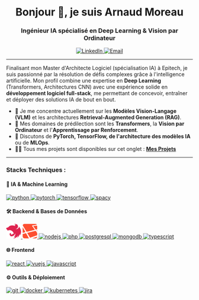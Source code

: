 <h1 align="center">Bonjour 👋, je suis Arnaud Moreau</h1>
<h3 align="center">Ingénieur IA spécialisé en Deep Learning & Vision par Ordinateur</h3>

<p align="center">
  <a href="https://www.linkedin.com/in/arnaud-moreau-073426173" target="_blank">
    <img src="https://img.shields.io/badge/LinkedIn-0077B5?style=for-the-badge&logo=linkedin&logoColor=white" alt="LinkedIn"/>
  </a>
  <a href="mailto:arnaud.moreau22@gmail.com">
    <img src="https://img.shields.io/badge/Email-D14836?style=for-the-badge&logo=gmail&logoColor=white" alt="Email"/>
  </a>
</p>

---

<p align="left">
  Finalisant mon Master d'Architecte Logiciel (spécialisation IA) à Epitech, je suis passionné par la résolution de défis complexes grâce à l'intelligence artificielle. Mon profil combine une expertise en <b>Deep Learning</b> (Transformers, Architectures CNN) avec une expérience solide en <b>développement logiciel full-stack</b>, me permettant de concevoir, entraîner et déployer des solutions IA de bout en bout.
</p>

- 🔭 Je me concentre actuellement sur les **Modèles Vision-Langage (VLM)** et les architectures **Retrieval-Augmented Generation (RAG)**.
- 🌱 Mes domaines de prédilection sont les **Transformers**, la **Vision par Ordinateur** et l'**Apprentissage par Renforcement**.
- 💬 Discutons de **PyTorch, TensorFlow, de l'architecture des modèles IA** ou de **MLOps**.
- 👨‍💻 Tous mes projets sont disponibles sur cet onglet : <a href="https://github.com/ArrnaudMoreau22?tab=repositories">**Mes Projets**</a>

---

<h3 align="left">Stacks Techniques :</h3>

<h4>🚀 IA & Machine Learning</h4>
<p align="left">
  <a href="https://www.python.org" target="_blank" rel="noreferrer"> <img src="https://cdn.jsdelivr.net/gh/devicons/devicon/icons/python/python-original.svg" alt="python" width="40" height="40"/> </a>
  <a href="https://pytorch.org/" target="_blank" rel="noreferrer"> <img src="https://cdn.jsdelivr.net/gh/devicons/devicon/icons/pytorch/pytorch-original.svg" alt="pytorch" width="40" height="40"/> </a>
  <a href="https://www.tensorflow.org" target="_blank" rel="noreferrer"> <img src="https://cdn.jsdelivr.net/gh/devicons/devicon/icons/tensorflow/tensorflow-original.svg" alt="tensorflow" width="40" height="40"/> </a>
  <a href="https://spacy.io/" target="_blank" rel="noreferrer"> <img src="https://cdn.jsdelivr.net/gh/devicons/devicon/icons/spacy/spacy-original.svg" alt="spacy" width="40" height="40"/> </a>
</p>

<h4>🛠️ Backend & Bases de Données</h4>
<p align="left">
  <a href="https://nestjs.com/" target="_blank" rel="noreferrer"> <img src="https://raw.githubusercontent.com/devicons/devicon/master/icons/nestjs/nestjs-original.svg" alt="nestjs" width="40" height="40"/> </a>
  <a href="https://laravel.com/" target="_blank" rel="noreferrer"> <img src="https://raw.githubusercontent.com/devicons/devicon/master/icons/laravel/laravel-plain.svg" alt="laravel" width="40" height="40"/> </a>
  <a href="https://nodejs.org" target="_blank" rel="noreferrer"> <img src="https://cdn.jsdelivr.net/gh/devicons/devicon/icons/nodejs/nodejs-original.svg" alt="nodejs" width="40" height="40"/> </a>
  <a href="https://www.php.net" target="_blank" rel="noreferrer"> <img src="https://cdn.jsdelivr.net/gh/devicons/devicon/icons/php/php-original.svg" alt="php" width="40" height="40"/> </a>
  <a href="https://www.postgresql.org" target="_blank" rel="noreferrer"> <img src="https://cdn.jsdelivr.net/gh/devicons/devicon/icons/postgresql/postgresql-original.svg" alt="postgresql" width="40" height="40"/> </a>
  <a href="https://www.mongodb.com/" target="_blank" rel="noreferrer"> <img src="https://cdn.jsdelivr.net/gh/devicons/devicon/icons/mongodb/mongodb-original.svg" alt="mongodb" width="40" height="40"/> </a>
  <a href="https://www.typescriptlang.org/" target="_blank" rel="noreferrer"> <img src="https://cdn.jsdelivr.net/gh/devicons/devicon/icons/typescript/typescript-original.svg" alt="typescript" width="40" height="40"/> </a>
</p>

<h4>🌐 Frontend</h4>
<p align="left">
  <a href="https://reactjs.org/" target="_blank" rel="noreferrer"> <img src="https://cdn.jsdelivr.net/gh/devicons/devicon/icons/react/react-original.svg" alt="react" width="40" height="40"/> </a>
  <a href="https://vuejs.org/" target="_blank" rel="noreferrer"> <img src="https://cdn.jsdelivr.net/gh/devicons/devicon/icons/vuejs/vuejs-original.svg" alt="vuejs" width="40" height="40"/> </a>
  <a href="https://developer.mozilla.org/en-US/docs/Web/JavaScript" target="_blank" rel="noreferrer"> <img src="https://cdn.jsdelivr.net/gh/devicons/devicon/icons/javascript/javascript-original.svg" alt="javascript" width="40" height="40"/> </a>
</p>

<h4>⚙️ Outils & Déploiement</h4>
<p align="left">
  <a href="https://git-scm.com/" target="_blank" rel="noreferrer"> <img src="https://cdn.jsdelivr.net/gh/devicons/devicon/icons/git/git-original.svg" alt="git" width="40" height="40"/> </a>
  <a href="https://www.docker.com/" target="_blank" rel="noreferrer"> <img src="https://cdn.jsdelivr.net/gh/devicons/devicon/icons/docker/docker-original.svg" alt="docker" width="40" height="40"/> </a>
  <a href="https://kubernetes.io" target="_blank" rel="noreferrer"> <img src="https://cdn.jsdelivr.net/gh/devicons/devicon/icons/kubernetes/kubernetes-plain.svg" alt="kubernetes" width="40" height="40"/> </a>
  <a href="https://www.atlassian.com/software/jira" target="_blank" rel="noreferrer"> <img src="https://cdn.jsdelivr.net/gh/devicons/devicon/icons/jira/jira-original.svg" alt="jira" width="40" height="40"/> </a>
</p>
